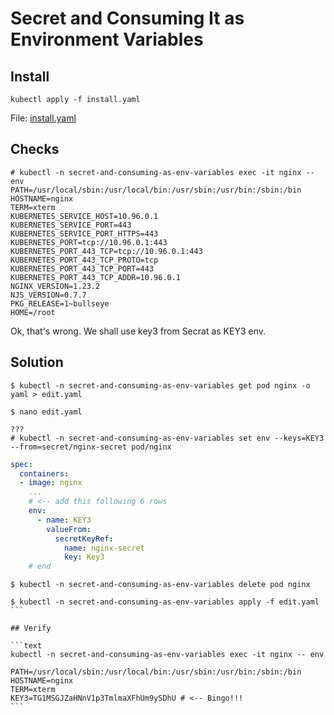 # Secret and Consuming It as Environment Variables

## Install

```text
kubectl apply -f install.yaml
```

File: [install.yaml](install.yaml)

## Checks

```text
# kubectl -n secret-and-consuming-as-env-variables exec -it nginx -- env
PATH=/usr/local/sbin:/usr/local/bin:/usr/sbin:/usr/bin:/sbin:/bin
HOSTNAME=nginx
TERM=xterm
KUBERNETES_SERVICE_HOST=10.96.0.1
KUBERNETES_SERVICE_PORT=443
KUBERNETES_SERVICE_PORT_HTTPS=443
KUBERNETES_PORT=tcp://10.96.0.1:443
KUBERNETES_PORT_443_TCP=tcp://10.96.0.1:443
KUBERNETES_PORT_443_TCP_PROTO=tcp
KUBERNETES_PORT_443_TCP_PORT=443
KUBERNETES_PORT_443_TCP_ADDR=10.96.0.1
NGINX_VERSION=1.23.2
NJS_VERSION=0.7.7
PKG_RELEASE=1~bullseye
HOME=/root
```

Ok, that's wrong. We shall use key3 from Secrat as KEY3 env.

## Solution

```text
$ kubectl -n secret-and-consuming-as-env-variables get pod nginx -o yaml > edit.yaml

$ nano edit.yaml

???
# kubectl -n secret-and-consuming-as-env-variables set env --keys=KEY3 --from=secret/nginx-secret pod/nginx
```

```yaml
spec:
  containers:
  - image: nginx
    ...
    # <-- add this following 6 rows
    env:
      - name: KEY3
        valueFrom:
          secretKeyRef:
            name: nginx-secret
            key: Key3
    # end
```

````text
$ kubectl -n secret-and-consuming-as-env-variables delete pod nginx

$ kubectl -n secret-and-consuming-as-env-variables apply -f edit.yaml
```

## Verify

```text
kubectl -n secret-and-consuming-as-env-variables exec -it nginx -- env

PATH=/usr/local/sbin:/usr/local/bin:/usr/sbin:/usr/bin:/sbin:/bin
HOSTNAME=nginx
TERM=xterm
KEY3=TG1MSGJZaHNnV1p3TmlmaXFhUm9ySDhU # <-- Bingo!!!
```
